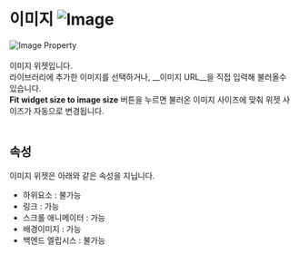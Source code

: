 # 이미지 ![Image](/../img/widget-image.png)<br />
![Image Property](/img/property-image.png)<br /><br />
이미지 위젯입니다.<br />
라이브러리에 추가한 이미지를 선택하거나, __이미지 URL__을 직접 입력해 불러올수 있습니다.<br />
__Fit widget size to image size__ 버튼을 누르면 불러온 이미지 사이즈에 맞춰 위젯 사이즈가 자동으로 변경됩니다.<br /><br />


## 속성
이미지 위젯은 아래와 같은 속성을 지닙니다.

* 하위요소 : 불가능
* 링크 : 가능
* 스크롤 애니메이터 : 가능
* 배경이미지 : 가능
* 백엔드 엘립시스 : 불가능
<br />

